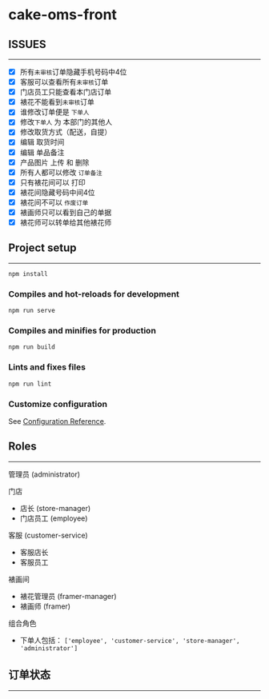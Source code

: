 # cake-oms-front

## ISSUES
---
- [x] 所有`未审核`订单隐藏手机号码中4位
- [x] 客服可以查看所有`未审核`订单
- [x] 门店员工只能查看本门店订单
- [x] 裱花不能看到`未审核`订单
- [x] 谁修改订单便是 `下单人`
- [x] 修改`下单人` 为 本部门的其他人
- [x] 修改取货方式（配送，自提）
- [x] 编辑 取货时间
- [x] 编辑 单品备注
- [x] 产品图片 上传 和 删除
- [x] 所有人都可以修改 `订单备注`
- [x] 只有裱花间可以 打印
- [x] 裱花间隐藏号码中间4位
- [x] 裱花间不可以 `作废订单`
- [x] 裱画师只可以看到自己的单据
- [x] 裱花师可以转单给其他裱花师
  
## Project setup
---
```
npm install
```

### Compiles and hot-reloads for development
```
npm run serve
```

### Compiles and minifies for production
```
npm run build
```

### Lints and fixes files
```
npm run lint
```

### Customize configuration
See [Configuration Reference](https://cli.vuejs.org/config/).


## Roles
---

管理员 (administrator)

门店
 - 店长 (store-manager)
 - 门店员工 (employee)

客服 (customer-service) 
  - 客服店长
  - 客服员工

裱画间  
 - 裱花管理员 (framer-manager)
 - 裱画师 (framer)



组合角色
 - 下单人包括： `['employee', 'customer-service', 'store-manager', 'administrator']`

## 订单状态
---

